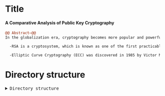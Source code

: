 # Title
#### A Comparative Analysis of Public Key Cryptography

```diff
@@ Abstract—@@
In the globalization era, cryptography becomes more popular and powerful; in fact it is very important in many areas (i.e. mathematics, computer science, networks, etc). Cryptography is one of the main constituent of computer security. To meet a user's needs cryptographic algorithm needs to be selected on the basis of attributes like security and performance. Cryptography is one such way to make sure that confidentiality, authentication, integrity, availability and identification of user data can be maintained as well as security and privacy of data can be provided to the user. Encryption is the process of converting normal data or plaintext to something incomprehensible or cipher-text by applying mathematical transformations or formulae. These mathematical transformations or formulae used for encryption processes are called algorithms. Cryptography systems can be broadly classified into two categories: Symmetric encryption algorithms and Asymmetric encryption algorithms RSA and ECC are asymmetric key cryptographic algorithms. This presentation provides an overview and comparison between the RSA cryptosystem and elliptic curve cryptography, which both focus on sending and receiving messages. RSA is the most popular public-key cryptosystem today but long- term trends such as the proliferation of smaller, simpler devices and increasing security needs will make continued reliance on RSA more challenging over time. Hence Elliptic Curve Cryptography (ECC) is a suitable alternative. Here, the algorithms studied and compared are RSA and ECC. The RSA Cryptosystem and elliptic curve cryptography theories are quite similar but elliptic curve cryptography is more complicated.

  -RSA is a cryptosystem, which is known as one of the first practicable public-key cryptosystems and is widely used for secure data transmission. In such a cryptosystem, the encryption key is public and differs from the decryption key which is kept secret. In RSA, this asymmetry is based on the practical difficulty of factoring the product of two large prime numbers, i.e. on the factoring problem. RSA stands for Ron Rivest, Adi Shamir and Leonard Adleman, who first publicly described the algorithm in 1977.

  -Elliptic Curve Cryptography (ECC) was discovered in 1985 by Victor Miller (IBM) and Neil Koblitz as an alternative mechanism for implementing public-key cryptography. Public-key algorithms create a mechanism for sharing keys among large numbers of participants or entities in a complex information system. ECC is based on discrete logarithms that are much more difficult to challenge at equivalent key lengths. The security of a public key system using elliptic curves is based on difficulty of computing discrete algorithms in the group of points on an elliptic curve defined over a finite field. Elliptic curve equation over a finite field Fp is y2 =( x3 + ax + b) mod P Here, y, x, a and b are all within Fp, and p is a integers modulo p. a and b is the coefficients which determine what points will be on the curve. Curve coefficients have to fulfill one condition that is: 4a3 + 27b2 ≠ 0 This condition guarantees that the curve will not contain any singularities.
```

# Directory structure

<details><summary><tt> Directory structure </tt></summary>
<p>

- .
   - [README.md](README.md)
   - __bibliography__
     - [1. William Stallings\-Cryptography and Network Security\- Principles and Practice (6th Edition)\-Pearson (2014).pdf](bibliography/1.%20William%20Stallings-Cryptography%20and%20Network%20Security-%20Principles%20and%20Practice%20(6th%20Edition)-Pearson%20(2014).pdf)
     - [ECC point encryption function.pdf](bibliography/ECC%20point%20encryption%20function.pdf)
     - [ECDLP.pdf](bibliography/ECDLP.pdf)
     - [Elliptic Curve Cryptography\- an implementation guide.pdf](bibliography/Elliptic%20Curve%20Cryptography-%20an%20implementation%20guide.pdf)
     - __Newer_Aims__
       - [05931464.pdf](bibliography/Newer_Aims/05931464.pdf)
       - [07335349.pdf](bibliography/Newer_Aims/07335349.pdf)
       - [07401749.pdf](bibliography/Newer_Aims/07401749.pdf)
       - [10.1007\_2F3\-540\-44499\-8\_1.pdf](bibliography/Newer_Aims/10.1007_2F3-540-44499-8_1.pdf)
   - [convolution\_presentation.pptx](convolution_presentation.pptx)
   - __ecc__
     - [ECADP.m](ecc/ECADP.m)
     - [ECC.m](ecc/ECC.m)
     - [PC.m](ecc/PC.m)
     - [SUCDOB.m](ecc/SUCDOB.m)
     - [ascii2message.m](ecc/ascii2message.m)
     - [check.m](ecc/check.m)
     - [decrypt.m](ecc/decrypt.m)
     - [encrypt.m](ecc/encrypt.m)
     - [inve.m](ecc/inve.m)
     - [main.m](ecc/main.m)
   - __prize\_ceremony\_pic__
     - [IMG\-20180307\-WA0017.jpg](prize_ceremony_pic/IMG-20180307-WA0017.jpg)
     - [IMG\-20180307\-WA0018.jpg](prize_ceremony_pic/IMG-20180307-WA0018.jpg)
     - [IMG\-20180307\-WA0019.jpg](prize_ceremony_pic/IMG-20180307-WA0019.jpg)
     - [IMG\-20180307\-WA0020.jpg](prize_ceremony_pic/IMG-20180307-WA0020.jpg)
     - [IMG\-20180307\-WA0021.jpg](prize_ceremony_pic/IMG-20180307-WA0021.jpg)
     - [WhatsApp Image 2018\-09\-03 at 3.28.30 PM.jpeg](prize_ceremony_pic/WhatsApp%20Image%202018-09-03%20at%203.28.30%20PM.jpeg)
   - __rsa__
     - __RSA__
       - [crypt.m](rsa/RSA/crypt.m)
       - [dec2bin.m](rsa/RSA/dec2bin.m)
       - [intialize.m](rsa/RSA/intialize.m)
       - [rsa.m](rsa/RSA/rsa.m)
     - [license.txt](rsa/license.txt)
   - __vpi__
     - __VariablePrecisionIntegers__
       - __@vpi__
         - [Edigits.mat](vpi/VariablePrecisionIntegers/@vpi/Edigits.mat)
         - [\_primeslist\_.mat](vpi/VariablePrecisionIntegers/@vpi/_primeslist_.mat)
         - [abs.m](vpi/VariablePrecisionIntegers/@vpi/abs.m)
         - [ceil.m](vpi/VariablePrecisionIntegers/@vpi/ceil.m)
         - [comparemagnitudes.m](vpi/VariablePrecisionIntegers/@vpi/comparemagnitudes.m)
         - [conv.m](vpi/VariablePrecisionIntegers/@vpi/conv.m)
         - [cumprod.m](vpi/VariablePrecisionIntegers/@vpi/cumprod.m)
         - [cumsum.m](vpi/VariablePrecisionIntegers/@vpi/cumsum.m)
         - [digits.m](vpi/VariablePrecisionIntegers/@vpi/digits.m)
         - [disp.m](vpi/VariablePrecisionIntegers/@vpi/disp.m)
         - [display.m](vpi/VariablePrecisionIntegers/@vpi/display.m)
         - [double.m](vpi/VariablePrecisionIntegers/@vpi/double.m)
         - [eq.m](vpi/VariablePrecisionIntegers/@vpi/eq.m)
         - [exp.m](vpi/VariablePrecisionIntegers/@vpi/exp.m)
         - [factor.m](vpi/VariablePrecisionIntegers/@vpi/factor.m)
         - [factorial.m](vpi/VariablePrecisionIntegers/@vpi/factorial.m)
         - [find.m](vpi/VariablePrecisionIntegers/@vpi/find.m)
         - [fix.m](vpi/VariablePrecisionIntegers/@vpi/fix.m)
         - [floor.m](vpi/VariablePrecisionIntegers/@vpi/floor.m)
         - [full.m](vpi/VariablePrecisionIntegers/@vpi/full.m)
         - [gcd.m](vpi/VariablePrecisionIntegers/@vpi/gcd.m)
         - [ge.m](vpi/VariablePrecisionIntegers/@vpi/ge.m)
         - [gt.m](vpi/VariablePrecisionIntegers/@vpi/gt.m)
         - [isequal.m](vpi/VariablePrecisionIntegers/@vpi/isequal.m)
         - [iseven.m](vpi/VariablePrecisionIntegers/@vpi/iseven.m)
         - [isfinite.m](vpi/VariablePrecisionIntegers/@vpi/isfinite.m)
         - [isinf.m](vpi/VariablePrecisionIntegers/@vpi/isinf.m)
         - [isnan.m](vpi/VariablePrecisionIntegers/@vpi/isnan.m)
         - [isnumeric.m](vpi/VariablePrecisionIntegers/@vpi/isnumeric.m)
         - [isprime.m](vpi/VariablePrecisionIntegers/@vpi/isprime.m)
         - [isunit.m](vpi/VariablePrecisionIntegers/@vpi/isunit.m)
         - [iszero.m](vpi/VariablePrecisionIntegers/@vpi/iszero.m)
         - [lcm.m](vpi/VariablePrecisionIntegers/@vpi/lcm.m)
         - [le.m](vpi/VariablePrecisionIntegers/@vpi/le.m)
         - [leadingdigit.m](vpi/VariablePrecisionIntegers/@vpi/leadingdigit.m)
         - [log.m](vpi/VariablePrecisionIntegers/@vpi/log.m)
         - [log10.m](vpi/VariablePrecisionIntegers/@vpi/log10.m)
         - [log2.m](vpi/VariablePrecisionIntegers/@vpi/log2.m)
         - [lt.m](vpi/VariablePrecisionIntegers/@vpi/lt.m)
         - [max.m](vpi/VariablePrecisionIntegers/@vpi/max.m)
         - [min.m](vpi/VariablePrecisionIntegers/@vpi/min.m)
         - [minus.m](vpi/VariablePrecisionIntegers/@vpi/minus.m)
         - [mod.m](vpi/VariablePrecisionIntegers/@vpi/mod.m)
         - [mpower.m](vpi/VariablePrecisionIntegers/@vpi/mpower.m)
         - [mrdivide.m](vpi/VariablePrecisionIntegers/@vpi/mrdivide.m)
         - [mtimes.m](vpi/VariablePrecisionIntegers/@vpi/mtimes.m)
         - [nchoosek.m](vpi/VariablePrecisionIntegers/@vpi/nchoosek.m)
         - [ne.m](vpi/VariablePrecisionIntegers/@vpi/ne.m)
         - [nthroot.m](vpi/VariablePrecisionIntegers/@vpi/nthroot.m)
         - [num2str.m](vpi/VariablePrecisionIntegers/@vpi/num2str.m)
         - [order.m](vpi/VariablePrecisionIntegers/@vpi/order.m)
         - [plus.m](vpi/VariablePrecisionIntegers/@vpi/plus.m)
         - [power.m](vpi/VariablePrecisionIntegers/@vpi/power.m)
         - [prod.m](vpi/VariablePrecisionIntegers/@vpi/prod.m)
         - [quotient.m](vpi/VariablePrecisionIntegers/@vpi/quotient.m)
         - [randint.m](vpi/VariablePrecisionIntegers/@vpi/randint.m)
         - [rdivide.m](vpi/VariablePrecisionIntegers/@vpi/rdivide.m)
         - [rem.m](vpi/VariablePrecisionIntegers/@vpi/rem.m)
         - [round.m](vpi/VariablePrecisionIntegers/@vpi/round.m)
         - [shiftdec.m](vpi/VariablePrecisionIntegers/@vpi/shiftdec.m)
         - [sign.m](vpi/VariablePrecisionIntegers/@vpi/sign.m)
         - [single.m](vpi/VariablePrecisionIntegers/@vpi/single.m)
         - [sort.m](vpi/VariablePrecisionIntegers/@vpi/sort.m)
         - [sortrows.m](vpi/VariablePrecisionIntegers/@vpi/sortrows.m)
         - [sqrt.m](vpi/VariablePrecisionIntegers/@vpi/sqrt.m)
         - [sum.m](vpi/VariablePrecisionIntegers/@vpi/sum.m)
         - [times.m](vpi/VariablePrecisionIntegers/@vpi/times.m)
         - [trailingdigit.m](vpi/VariablePrecisionIntegers/@vpi/trailingdigit.m)
         - [uminus.m](vpi/VariablePrecisionIntegers/@vpi/uminus.m)
         - [unique.m](vpi/VariablePrecisionIntegers/@vpi/unique.m)
         - [uplus.m](vpi/VariablePrecisionIntegers/@vpi/uplus.m)
         - [vpi.m](vpi/VariablePrecisionIntegers/@vpi/vpi.m)
         - [vpi2base.m](vpi/VariablePrecisionIntegers/@vpi/vpi2base.m)
         - [vpi2bin.m](vpi/VariablePrecisionIntegers/@vpi/vpi2bin.m)
         - [vpi2english.m](vpi/VariablePrecisionIntegers/@vpi/vpi2english.m)
       - [ReadAboutVPI.rtf](vpi/VariablePrecisionIntegers/ReadAboutVPI.rtf)
       - [Untitled2.m](vpi/VariablePrecisionIntegers/Untitled2.m)
       - [base2vpi.m](vpi/VariablePrecisionIntegers/base2vpi.m)
       - [bin2vpi.m](vpi/VariablePrecisionIntegers/bin2vpi.m)
       - [binomfactors.m](vpi/VariablePrecisionIntegers/binomfactors.m)
       - [catdigits.m](vpi/VariablePrecisionIntegers/catdigits.m)
       - [createPrimesList.m](vpi/VariablePrecisionIntegers/createPrimesList.m)
       - [demo\_vpi.m](vpi/VariablePrecisionIntegers/demo_vpi.m)
       - [factorialfactors.m](vpi/VariablePrecisionIntegers/factorialfactors.m)
       - [fibonacci.m](vpi/VariablePrecisionIntegers/fibonacci.m)
       - [getprimeslist.m](vpi/VariablePrecisionIntegers/getprimeslist.m)
       - __html__
         - [demo\_vpi.html](vpi/VariablePrecisionIntegers/html/demo_vpi.html)
         - [demo\_vpi.png](vpi/VariablePrecisionIntegers/html/demo_vpi.png)
         - [demo\_vpi\_01.png](vpi/VariablePrecisionIntegers/html/demo_vpi_01.png)
         - [demo\_vpi\_02.png](vpi/VariablePrecisionIntegers/html/demo_vpi_02.png)
         - [demo\_vpi\_03.png](vpi/VariablePrecisionIntegers/html/demo_vpi_03.png)
         - [demo\_vpi\_04.png](vpi/VariablePrecisionIntegers/html/demo_vpi_04.png)
         - [demo\_vpi\_05.png](vpi/VariablePrecisionIntegers/html/demo_vpi_05.png)
         - [demo\_vpi\_06.png](vpi/VariablePrecisionIntegers/html/demo_vpi_06.png)
       - [ispalindrome.m](vpi/VariablePrecisionIntegers/ispalindrome.m)
       - [iszero.m](vpi/VariablePrecisionIntegers/iszero.m)
       - [legendresymbol.m](vpi/VariablePrecisionIntegers/legendresymbol.m)
       - [license.txt](vpi/VariablePrecisionIntegers/license.txt)
       - [lineardiophantine.m](vpi/VariablePrecisionIntegers/lineardiophantine.m)
       - [mersenne.m](vpi/VariablePrecisionIntegers/mersenne.m)
       - [minv.m](vpi/VariablePrecisionIntegers/minv.m)
       - [modfibonacci.m](vpi/VariablePrecisionIntegers/modfibonacci.m)
       - [modrank.m](vpi/VariablePrecisionIntegers/modrank.m)
       - [modroot.m](vpi/VariablePrecisionIntegers/modroot.m)
       - [modsolve.m](vpi/VariablePrecisionIntegers/modsolve.m)
       - [nextPrime.m](vpi/VariablePrecisionIntegers/nextPrime.m)
       - [numberOfPartitions.m](vpi/VariablePrecisionIntegers/numberOfPartitions.m)
       - [powermod.m](vpi/VariablePrecisionIntegers/powermod.m)
       - [quadraticresidues.m](vpi/VariablePrecisionIntegers/quadraticresidues.m)
       - [quotient.m](vpi/VariablePrecisionIntegers/quotient.m)
       - [subfactorial.m](vpi/VariablePrecisionIntegers/subfactorial.m)
       - [totient.m](vpi/VariablePrecisionIntegers/totient.m)


</p>
</details>


